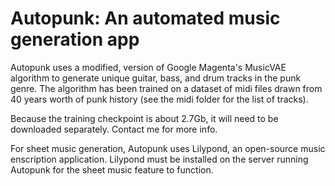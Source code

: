 # Autopunk: An automated music generation app

Autopunk uses a modified, version of Google Magenta's MusicVAE algorithm to generate unique guitar, bass, and drum tracks in the punk genre. The algorithm has been trained on a dataset of midi files drawn from 40 years worth of punk history (see the midi folder for the list of tracks).

Because the training checkpoint is about 2.7Gb, it will need to be downloaded separately. Contact me for more info.

For sheet music generation, Autopunk uses Lilypond, an open-source music enscription application. Lilypond must be installed on the server running Autopunk for the sheet music feature to function.
